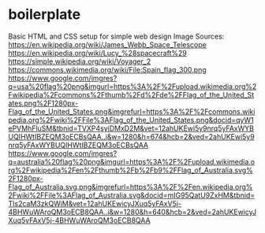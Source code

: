 # boilerplate
Basic HTML and CSS setup for simple web design
Image Sources:
https://en.wikipedia.org/wiki/James_Webb_Space_Telescope
https://en.wikipedia.org/wiki/Lucy_%28spacecraft%29
https://simple.wikipedia.org/wiki/Voyager_2
https://commons.wikimedia.org/wiki/File:Spain_flag_300.png
https://www.google.com/imgres?q=usa%20flag%20png&imgurl=https%3A%2F%2Fupload.wikimedia.org%2Fwikipedia%2Fcommons%2Fthumb%2Fd%2Fde%2FFlag_of_the_United_States.png%2F1280px-Flag_of_the_United_States.png&imgrefurl=https%3A%2F%2Fcommons.wikipedia.org%2Fwiki%2FFile%3AFlag_of_the_United_States.png&docid=qyW1ePVMhFluSM&tbnid=TVXP4syiDMxD2M&vet=12ahUKEwi5y9nrq5yFAxWYBUQIHWtIBZEQM3oECBsQAA..i&w=1280&h=674&hcb=2&ved=2ahUKEwi5y9nrq5yFAxWYBUQIHWtIBZEQM3oECBsQAA
https://www.google.com/imgres?q=australia%20flag%20png&imgurl=https%3A%2F%2Fupload.wikimedia.org%2Fwikipedia%2Fen%2Fthumb%2Fb%2Fb9%2FFlag_of_Australia.svg%2F1280px-Flag_of_Australia.svg.png&imgrefurl=https%3A%2F%2Fen.wikipedia.org%2Fwiki%2FFile%3AFlag_of_Australia.svg&docid=mIG95QatU9ZxHM&tbnid=TIs2caM3zkQWiM&vet=12ahUKEwicyJXuq5yFAxV5j-4BHWuWAroQM3oECB8QAA..i&w=1280&h=640&hcb=2&ved=2ahUKEwicyJXuq5yFAxV5j-4BHWuWAroQM3oECB8QAA
